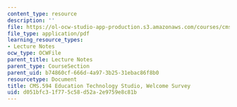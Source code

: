 ```yaml
---
content_type: resource
description: ''
file: https://ol-ocw-studio-app-production.s3.amazonaws.com/courses/cms-594-education-technology-studio-spring-2019/d051bfc31f775c58d52a2e9759e8c81b_MITCMS_594S19_welcome.pdf
file_type: application/pdf
learning_resource_types:
- Lecture Notes
ocw_type: OCWFile
parent_title: Lecture Notes
parent_type: CourseSection
parent_uid: b74860cf-666d-4a97-3b25-31ebac86f8b0
resourcetype: Document
title: CMS.594 Education Technology Studio, Welcome Survey
uid: d051bfc3-1f77-5c58-d52a-2e9759e8c81b
---
```

